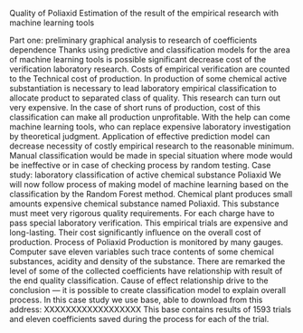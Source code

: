 Quality of Poliaxid
Estimation of the result of the empirical research with machine learning tools

Part one: preliminary graphical analysis to research of coefficients dependence
Thanks using predictive and classification models for the area of machine learning tools is possible significant decrease cost of the verification laboratory research. 
Costs of empirical verification are counted to the Technical cost of production. In production of some chemical active substantiation is necessary to lead laboratory empirical classification to allocate product to separated class of quality. This research can turn out very expensive. In the case of short runs of production, cost of this classification can make all production unprofitable. With the help can come machine learning tools, who can replace expensive laboratory investigation by theoretical judgment. Application of effective prediction model can decrease necessity of costly empirical research to the reasonable minimum. Manual classification would be made in special situation where mode would be ineffective or in case of checking process by random testing.
Case study: laboratory classification of active chemical substance Poliaxid
We will now follow process of making model of machine learning based on the classification by the Random Forest method. Chemical plant produces small amounts expensive chemical substance named Poliaxid.
This substance must meet very rigorous quality requirements. For each charge have to pass special laboratory verification. This empirical trials are expensive and long-lasting. Their cost significantly influence on the overall cost of production. Process of Poliaxid Production is monitored by many gauges. Computer save eleven variables such trace contents of some chemical substances, acidity and density of the substance. There are remarked the level of some of the collected coefficients have relationship with result of the end quality classification. Cause of effect relationship drive to the conclusion — it is possible to create classification model to explain overall process. In this case study we use base, able to download from this address: XXXXXXXXXXXXXXXXXX This base contains results of 1593 trials and eleven coefficients saved during the process for each of the trial.
